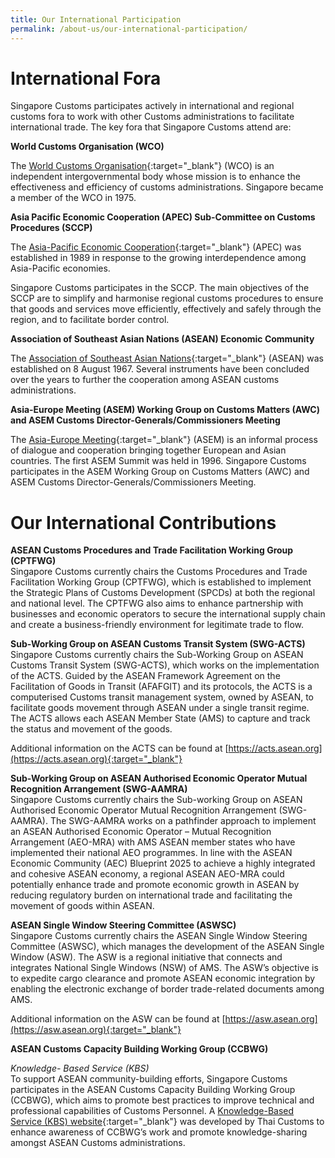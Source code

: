 ```yaml
---
title: Our International Participation
permalink: /about-us/our-international-participation/
---
```


# International Fora

Singapore Customs participates actively in international and regional customs fora to work with other Customs administrations to facilitate international trade. The key fora that Singapore Customs attend are:

**World Customs Organisation (WCO)**

The [World Customs Organisation](http://www.wcoomd.org/en.aspx){:target="_blank"} (WCO) is an independent intergovernmental body whose mission is to enhance the effectiveness and efficiency of customs administrations. Singapore became a member of the WCO in 1975.

**Asia Pacific Economic Cooperation (APEC) Sub-Committee on Customs Procedures (SCCP)**

The [Asia-Pacific Economic Cooperation](http://www.apec.org/){:target="_blank"} (APEC) was established in 1989 in response to the growing interdependence among Asia-Pacific economies.

Singapore Customs participates in the SCCP. The main objectives of the SCCP are to simplify and harmonise regional customs procedures to ensure that goods and services move efficiently, effectively and safely through the region, and to facilitate border control.

**Association of Southeast Asian Nations (ASEAN) Economic Community**

The [Association of Southeast Asian Nations](http://www.asean.org/){:target="_blank"} (ASEAN) was established on 8 August 1967. Several instruments have been concluded over the years to further the cooperation among ASEAN customs administrations.

**Asia-Europe Meeting (ASEM) Working Group on Customs Matters (AWC) and ASEM Customs Director-Generals/Commissioners Meeting**

The [Asia-Europe Meeting](http://www.aseminfoboard.org/){:target="_blank"} (ASEM) is an informal process of dialogue and cooperation bringing together European and Asian countries. The first ASEM Summit was held in 1996. Singapore Customs participates in the ASEM Working Group on Customs Matters (AWC) and ASEM Customs Director-Generals/Commissioners Meeting.

# Our International Contributions

**ASEAN Customs Procedures and Trade Facilitation Working Group (CPTFWG)**<br>
Singapore Customs currently chairs the Customs Procedures and Trade Facilitation Working Group (CPTFWG), which is established to implement the Strategic Plans of Customs Development (SPCDs) at both the regional and national level. The CPTFWG also aims to enhance partnership with businesses and economic operators to secure the international supply chain and create a business-friendly environment for legitimate trade to flow. 

**Sub-Working Group on ASEAN Customs Transit System (SWG-ACTS)**<br>
Singapore Customs currently chairs the Sub-Working Group on ASEAN Customs Transit System (SWG-ACTS), which works on the implementation of the ACTS. Guided by the ASEAN Framework Agreement on the Facilitation of Goods in Transit (AFAFGIT) and its protocols, the ACTS is a computerised Customs transit management system, owned by ASEAN, to facilitate goods movement through ASEAN under a single transit regime. The ACTS allows each ASEAN Member State (AMS) to capture and track the status and movement of the goods.

Additional information on the ACTS can be found at [https://acts.asean.org](https://acts.asean.org){:target="_blank"}

**Sub-Working Group on ASEAN Authorised Economic Operator Mutual Recognition Arrangement (SWG-AAMRA)**<br>
Singapore Customs currently chairs the Sub-working Group on ASEAN Authorised Economic Operator Mutual Recognition Arrangement (SWG-AAMRA). The SWG-AAMRA works on a pathfinder approach to implement an ASEAN Authorised Economic Operator – Mutual Recognition Arrangement (AEO-MRA)  with AMS ASEAN member states who have implemented their national AEO programmes. In line with the ASEAN Economic Community (AEC) Blueprint 2025 to achieve a highly integrated and cohesive ASEAN economy, a regional ASEAN AEO-MRA could potentially enhance trade and promote economic growth in ASEAN by reducing regulatory burden on international trade and facilitating the movement of goods within ASEAN. 

**ASEAN Single Window Steering Committee (ASWSC)**<br>
Singapore Customs currently chairs the ASEAN Single Window Steering Committee (ASWSC), which manages the development of the ASEAN Single Window (ASW). The ASW is a regional initiative that connects and integrates National Single Windows (NSW) of AMS. The ASW’s objective is to expedite cargo clearance and promote ASEAN economic integration by enabling the electronic exchange of border trade-related documents among AMS. 

Additional information on the ASW can be found at [https://asw.asean.org](https://asw.asean.org){:target="_blank"}    

**ASEAN Customs Capacity Building Working Group (CCBWG)**

*Knowledge- Based Service (KBS)*<br>
To support ASEAN community-building efforts, Singapore Customs participates in the ASEAN Customs Capacity Building Working Group (CCBWG), which aims to promote best practices to improve technical and professional capabilities of Customs Personnel. A [Knowledge-Based Service (KBS) website](http://kbscustoms.asean.org/){:target="_blank"} was developed by Thai Customs to enhance awareness of CCBWG’s work and promote knowledge-sharing amongst ASEAN Customs administrations.
